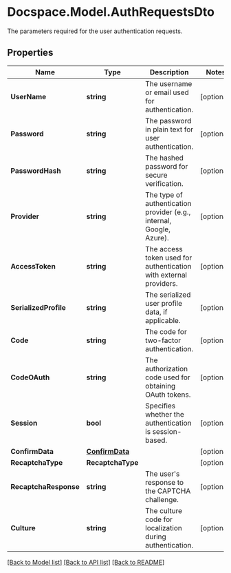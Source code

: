 # Docspace.Model.AuthRequestsDto
The parameters required for the user authentication requests.

## Properties

Name | Type | Description | Notes
------------ | ------------- | ------------- | -------------
**UserName** | **string** | The username or email used for authentication. | [optional] 
**Password** | **string** | The password in plain text for user authentication. | [optional] 
**PasswordHash** | **string** | The hashed password for secure verification. | [optional] 
**Provider** | **string** | The type of authentication provider (e.g., internal, Google, Azure). | [optional] 
**AccessToken** | **string** | The access token used for authentication with external providers. | [optional] 
**SerializedProfile** | **string** | The serialized user profile data, if applicable. | [optional] 
**Code** | **string** | The code for two-factor authentication. | [optional] 
**CodeOAuth** | **string** | The authorization code used for obtaining OAuth tokens. | [optional] 
**Session** | **bool** | Specifies whether the authentication is session-based. | [optional] 
**ConfirmData** | [**ConfirmData**](ConfirmData.md) |  | [optional] 
**RecaptchaType** | **RecaptchaType** |  | [optional] 
**RecaptchaResponse** | **string** | The user&#39;s response to the CAPTCHA challenge. | [optional] 
**Culture** | **string** | The culture code for localization during authentication. | [optional] 

[[Back to Model list]](../README.md#documentation-for-models) [[Back to API list]](../README.md#documentation-for-api-endpoints) [[Back to README]](../README.md)

